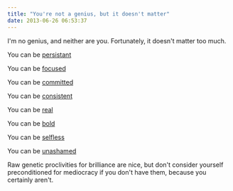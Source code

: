 ```yaml
---
title: "You're not a genius, but it doesn't matter"
date: 2013-06-26 06:53:37
---
```


I'm no genius, and neither are you. Fortunately, it doesn't matter too much.

You can be <a href="{{site.url}}/2013/06/19/so-youre-bad-at-public-speaking" target="_blank" rel="noopener noreferrer" title="So you're bad at public speaking">persistant</a>

You can be <a href="{{site.url}}/2013/04/27/focus" target="_blank" rel="noopener noreferrer" title="Focus">focused</a>

You can be <a href="{{site.url}}/2012/05/13/commitments" target="_blank" rel="noopener noreferrer" title="Commitments">committed</a>

You can be <a href="{{site.url}}/2013/06/25/you-dont-have-to-be-amazing%E2%80%A6-you-just-have-to-be-consistent" target="_blank" rel="noopener noreferrer" title="You don't have to be amazing... you just have to be consistant">consistent</a>

You can be <a href="{{site.url}}/2013/06/14/be-real" target="_blank" rel="noopener noreferrer" title="Be Real">real</a>

You can be <a href="{{site.url}}/2012/02/26/be-bold" target="_blank" rel="noopener noreferrer" title="Be Bold">bold</a>

You can be <a href="{{site.url}}/2012/02/19/its-not-about-you" target="_blank" rel="noopener noreferrer" title="It's not about you">selfless</a>

You can be <a href="{{site.url}}/2011/08/28/just-ask" target="_blank" rel="noopener noreferrer" title="Just Ask">unashamed</a>

Raw genetic proclivities for brilliance are nice, but don't consider yourself preconditioned for mediocracy if you don't have them, because you certainly aren't.
